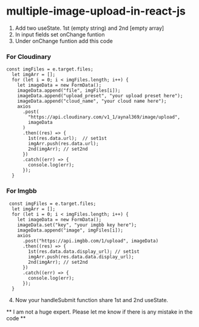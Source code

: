 # multiple-image-upload-in-react-js
  1. Add two useState. 1st (empty string) and 2nd [empty array]
  2. In input fields set onChange funtion
  3. Under onChange funtion add this code
  ### For Cloudinary
  ```
  const imgFiles = e.target.files;
    let imgArr = [];
    for (let i = 0; i < imgFiles.length; i++) {
      let imageData = new FormData();
      imageData.append("file", imgFiles[i]);
      imageData.append("upload_preset", "your upload preset here");
      imageData.append("cloud_name", "your cloud name here");
      axios
        .post(
          "https://api.cloudinary.com/v1_1/aynal369/image/upload",
          imageData
        )
        .then((res) => {
          1st(res.data.url);  // set1st
          imgArr.push(res.data.url);
          2nd(imgArr); // set2nd
        })
        .catch((err) => {
          console.log(err);
        });
    }
  ```
  ### For Imgbb
  ```
   const imgFiles = e.target.files;
    let imgArr = [];
    for (let i = 0; i < imgFiles.length; i++) {
      let imageData = new FormData();
      imageData.set("key", "your imgbb key here");
      imageData.append("image", imgFiles[i]);
      axios
        .post("https://api.imgbb.com/1/upload", imageData)
        .then((res) => {
          1st(res.data.data.display_url); // set1st
          imgArr.push(res.data.data.display_url);
          2nd(imgArr); // set2nd
        })
        .catch((err) => {
          console.log(err);
        });
    }
  ```
  4. Now your handleSubmit function share 1st and 2nd useState.
  
  
  ** I am not a huge expert. Please let me know if there is any mistake in the code **
